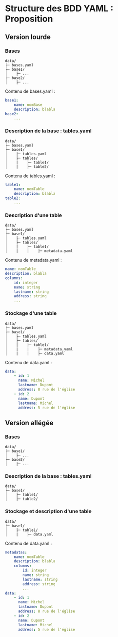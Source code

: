 # Structure des BDD YAML : Proposition

## Version lourde

### Bases

```
data/
├─ bases.yaml
├─ base1/
│    ├─ ...
├─ base2/
│    ├─ ...
```

Contenu de bases.yaml :

``` yaml
base1:
    name: nomBase
    description: blabla
base2:
    ...
```

### Description de la base : tables.yaml

```
data/
├─ bases.yaml
├─ base1/
│    ├─ tables.yaml
│    ├─ tables/
│    |    ├─ table1/
│    |    ├─ table2/
```

Contenu de tables.yaml :

``` yaml
table1:
    name: nomTable
    description: blabla
table2:
    ...
```

### Description d'une table

```
data/
├─ bases.yaml
├─ base1/
│    ├─ tables.yaml
│    ├─ tables/
│    |    ├─ table1/
│    |    |    ├─ metadata.yaml
```

Contenu de metadata.yaml :

``` yaml
name: nomTable
description: blabla
columns:
    id: integer
    name: string
    lastname: string
    address: string
    ...
```

### Stockage d'une table

```
data/
├─ bases.yaml
├─ base1/
│    ├─ tables.yaml
│    ├─ tables/
│    |    ├─ table1/
│    |    |    ├─ metadata.yaml
│    |    |    ├─ data.yaml
```

Contenu de data.yaml :

``` yaml
data:
    - id: 1
      name: Michel
      lastname: Dupont
      address: 8 rue de l'église
    - id: 2
      name: Dupont
      lastname: Michel
      address: 5 rue de l'église
```

## Version allégée

### Bases

```
data/
├─ base1/
│    ├─ ...
├─ base2/
│    ├─ ...
```

### Description de la base : tables.yaml

```
data/
├─ base1/
│    ├─ table1/
│    ├─ table2/
```

### Stockage et description d'une table

```
data/
├─ base1/
│    ├─ table1/
│    |    ├─ data.yaml
```

Contenu de data.yaml :

``` yaml
metadatas:
    name: nomTable
    description: blabla
    columns:
        id: integer
        name: string
        lastname: string
        address: string
        ...
data:
    - id: 1
      name: Michel
      lastname: Dupont
      address: 8 rue de l'église
    - id: 2
      name: Dupont
      lastname: Michel
      address: 5 rue de l'église
```